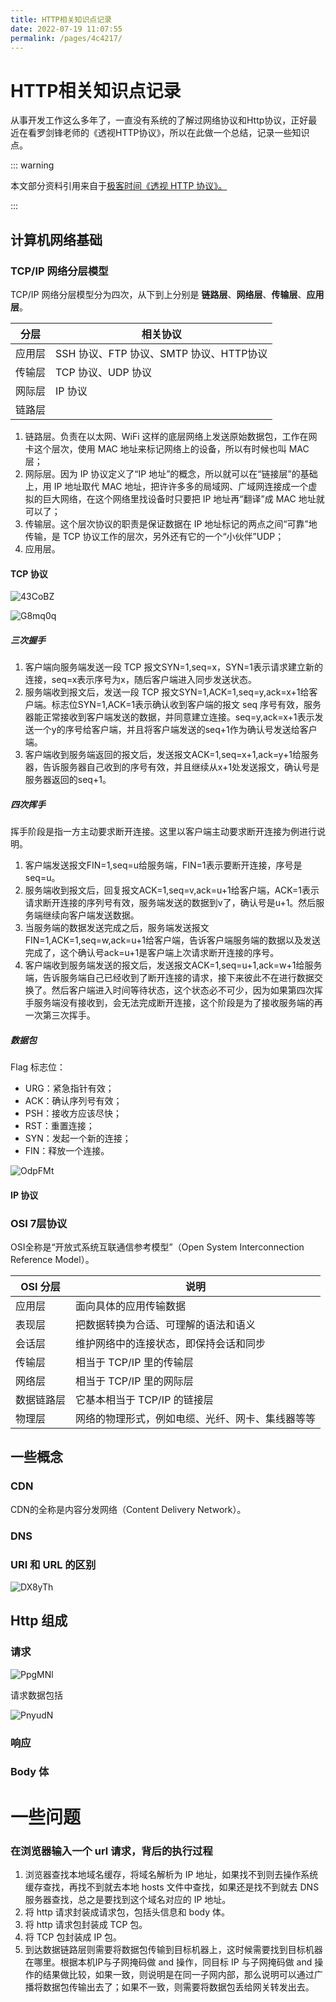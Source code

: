 ```yaml
---
title: HTTP相关知识点记录
date: 2022-07-19 11:07:55
permalink: /pages/4c4217/
---
```

# HTTP相关知识点记录

从事开发工作这么多年了，一直没有系统的了解过网络协议和Http协议，正好最近在看罗剑锋老师的《透视HTTP协议》，所以在此做一个总结，记录一些知识点。

::: warning

本文部分资料引用来自于[极客时间《透视 HTTP 协议》。](https://time.geekbang.org/column/intro/100029001?tab=catalog)

:::

## 计算机网络基础

### TCP/IP 网络分层模型

TCP/IP 网络分层模型分为四次，从下到上分别是 **链路层**、**网络层**、**传输层**、**应用层**。

| 分层   | 相关协议                                |
| ------ | --------------------------------------- |
| 应用层 | SSH 协议、FTP 协议、SMTP 协议、HTTP协议 |
| 传输层 | TCP 协议、UDP 协议                      |
| 网际层 | IP 协议                                 |
| 链路层 |                                         |

1. 链路层。负责在以太网、WiFi 这样的底层网络上发送原始数据包，工作在网卡这个层次，使用 MAC 地址来标记网络上的设备，所以有时候也叫 MAC 层；
2. 网际层。因为 IP 协议定义了“IP 地址”的概念，所以就可以在“链接层”的基础上，用 IP 地址取代 MAC 地址，把许许多多的局域网、广域网连接成一个虚拟的巨大网络，在这个网络里找设备时只要把 IP 地址再“翻译”成 MAC 地址就可以了；
3. 传输层。这个层次协议的职责是保证数据在 IP 地址标记的两点之间“可靠”地传输，是 TCP 协议工作的层次，另外还有它的一个“小伙伴”UDP；
4. 应用层。

#### TCP 协议

![43CoBZ](https://qiqiang.oss-cn-hangzhou.aliyuncs.com/muan/43CoBZ.jpg)

![G8mq0q](https://qiqiang.oss-cn-hangzhou.aliyuncs.com/muan/G8mq0q.jpg)

##### 三次握手

1. 客户端向服务端发送一段 TCP 报文SYN=1,seq=x，SYN=1表示请求建立新的连接，seq=x表示序号为x，随后客户端进入同步发送状态。
2. 服务端收到报文后，发送一段 TCP 报文SYN=1,ACK=1,seq=y,ack=x+1给客户端。标志位SYN=1,ACK=1表示确认收到客户端的报文 seq 序号有效，服务器能正常接收到客户端发送的数据，并同意建立连接。seq=y,ack=x+1表示发送一个y的序号给客户端，并且将客户端发送的seq+1作为确认号发送给客户端。
3. 客户端收到服务端返回的报文后，发送报文ACK=1,seq=x+1,ack=y+1给服务器，告诉服务器自己收到的序号有效，并且继续从x+1处发送报文，确认号是服务器返回的seq+1。

##### 四次挥手

挥手阶段是指一方主动要求断开连接。这里以客户端主动要求断开连接为例进行说明。

1. 客户端发送报文FIN=1,seq=u给服务端，FIN=1表示要断开连接，序号是seq=u。
2. 服务端收到报文后，回复报文ACK=1,seq=v,ack=u+1给客户端，ACK=1表示请求断开连接的序列号有效，服务端发送的数据到v了，确认号是u+1。然后服务端继续向客户端发送数据。
3. 当服务端的数据发送完成之后，服务端发送报文FIN=1,ACK=1,seq=w,ack=u+1给客户端，告诉客户端服务端的数据以及发送完成了，这个确认号ack=u+1是客户端上次请求断开连接的序号。
4. 客户端收到服务端发送的报文后，发送报文ACK=1,seq=u+1,ack=w+1给服务端，告诉服务端自己已经收到了断开连接的请求，接下来彼此不在进行数据交换了。然后客户端进入时间等待状态，这个状态必不可少，因为如果第四次挥手服务端没有接收到，会无法完成断开连接，这个阶段是为了接收服务端的再一次第三次挥手。

##### 数据包

Flag 标志位：

* URG：紧急指针有效；
* ACK：确认序列号有效；
* PSH：接收方应该尽快；
* RST：重置连接；
* SYN：发起一个新的连接；
* FIN：释放一个连接。

![OdpFMt](https://qiqiang.oss-cn-hangzhou.aliyuncs.com/muan/OdpFMt.jpg)

#### IP 协议



### OSI 7层协议

OSI全称是“开放式系统互联通信参考模型”（Open System Interconnection Reference Model）。

| OSI 分层   | 说明                                             |
| ---------- | ------------------------------------------------ |
| 应用层     | 面向具体的应用传输数据                           |
| 表现层     | 把数据转换为合适、可理解的语法和语义             |
| 会话层     | 维护网络中的连接状态，即保持会话和同步           |
| 传输层     | 相当于 TCP/IP 里的传输层                         |
| 网络层     | 相当于 TCP/IP 里的网际层                         |
| 数据链路层 | 它基本相当于 TCP/IP 的链接层                     |
| 物理层     | 网络的物理形式，例如电缆、光纤、网卡、集线器等等 |



## 一些概念

### CDN

CDN的全称是内容分发网络（Content Delivery Network）。

### DNS

### URI 和 URL 的区别

![DX8yTh](https://qiqiang.oss-cn-hangzhou.aliyuncs.com/muan/DX8yTh.jpg)

## Http 组成

### 请求

![PpgMNl](https://qiqiang.oss-cn-hangzhou.aliyuncs.com/muan/PpgMNl.jpg)

请求数据包括



![PnyudN](https://qiqiang.oss-cn-hangzhou.aliyuncs.com/muan/PnyudN.jpg)

### 响应

### Body 体

# 一些问题

### 在浏览器输入一个 url 请求，背后的执行过程

1. 浏览器查找本地域名缓存，将域名解析为 IP 地址，如果找不到则去操作系统缓存查找，再找不到就去本地 hosts 文件中查找，如果还是找不到就去 DNS 服务器查找，总之是要找到这个域名对应的 IP 地址。
2. 将 http 请求封装成请求包，包括头信息和 body 体。
3. 将 http 请求包封装成 TCP 包。
4. 将 TCP 包封装成 IP 包。
5. 到达数据链路层则需要将数据包传输到目标机器上，这时候需要找到目标机器在哪里。根据本机IP与子网掩码做 and 操作，同目标 IP 与子网掩码做 and 操作的结果做比较，如果一致，则说明是在同一子网内部，那么说明可以通过广播将数据包传输出去了；如果不一致，则需要将数据包丢给网关转发出去。


